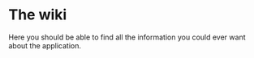 # The wiki

Here you should be able to find all the information you could ever want about the application.